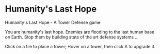 <h1> Humanity's Last Hope </h1>

Humanity's Last Hope - A Tower Defense game

You are humanity's last hope. Enemies are flooding to the last human base on Earth. Stop them by building state of the art defense systems ...


Click on a tile to place a tower;
Hover on a tower, then click A to upgrade it.
